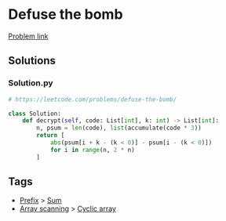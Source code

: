 # Defuse the bomb

[Problem link](https://leetcode.com/problems/defuse-the-bomb/)

## Solutions


### Solution.py
```py
# https://leetcode.com/problems/defuse-the-bomb/

class Solution:
    def decrypt(self, code: List[int], k: int) -> List[int]:
        n, psum = len(code), list(accumulate(code * 3))
        return [
            abs(psum[i + k - (k < 0)] - psum[i - (k < 0)])
            for i in range(n, 2 * n)
        ]
```
## Tags

* [Prefix](/Collections/prefix.md#prefix) > [Sum](/Collections/prefix.md#sum)
* [Array scanning](/Collections/array-scanning.md#array-scanning) > [Cyclic array](/Collections/array-scanning.md#cyclic-array)
